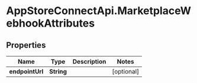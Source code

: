 # AppStoreConnectApi.MarketplaceWebhookAttributes

## Properties

Name | Type | Description | Notes
------------ | ------------- | ------------- | -------------
**endpointUrl** | **String** |  | [optional] 


